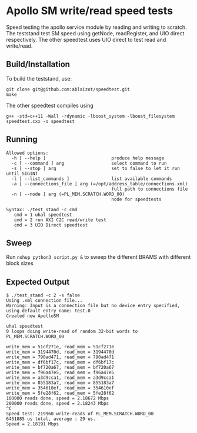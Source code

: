 # Apollo SM write/read speed tests
Speed testing the apollo service module by reading and writing to scratch.
The teststand test SM speed using getNode, readRegister, and UIO direct respectively.
The other speedtest uses UIO direct to test read and write/read.
## Build/Installation
To build the teststand, use:
```
git clone git@github.com:ablaizot/speedtest.git
make
```
The other speedtest compiles using 
```
g++ -std=c++11 -Wall -rdynamic -lboost_system -lboost_filesystem speedtest.cxx -o speedtest
```
## Running
```
Allowed options:
  -h [ --help ]                         produce help message
  -c [ --command ] arg                  select command to run
  -s [ --stop ] arg                     set to false to let it run until SIGINT
  -l [ --list_commands ]                list available commands
  -a [ --connections_file ] arg (=/opt/address_table/connections.xml)
                                        full path to connections file
  -n [ --node ] arg (=PL_MEM.SCRATCH.WORD_00)
                                        node for speedtests

Syntax: ./test_stand -c cmd
   cmd = 1 uhal speedtest
   cmd = 2 run AXI C2C read/write test
   cmd = 3 UIO Direct speedtest
```
## Sweep
Run `nohup python3 script.py &` to sweep the different BRAMS with different block sizes

## Expected Output

```
$ ./test_stand -c 2 -s false
Using .xml connection file...
Warning: Input is a connection file but no device entry specified, using default entry name: test.0
Created new ApolloSM

uhal speedtest
0 loops doing write-read of random 32-bit words to PL_MEM.SCRATCH.WORD_00

write_mem = 51cf271e, read_mem = 51cf271e
write_mem = 3194470d, read_mem = 3194470d
write_mem = 790ad471, read_mem = 790ad471
write_mem = df6bf17c, read_mem = df6bf17c
write_mem = bf720a67, read_mem = bf720a67
write_mem = f96a47e5, read_mem = f96a47e5
write_mem = a3d9cca1, read_mem = a3d9cca1
write_mem = 855183a7, read_mem = 855183a7
write_mem = 354610ef, read_mem = 354610ef
write_mem = 5fe28f62, read_mem = 5fe28f62
100000 reads done, speed = 2.18672 Mbps
200000 reads done, speed = 2.18243 Mbps
^C
Speed test: 219960 write-reads of PL_MEM.SCRATCH.WORD_00
6451885 us total, average : 29 us.
Speed = 2.18191 Mbps
```